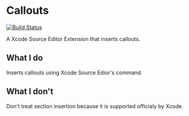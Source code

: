 # Callouts
[![Build Status](https://app.bitrise.io/app/2c146447402f15ea/status.svg?token=iku-OhtERdcu0nsMk5eP2w&branch=master)](https://app.bitrise.io/app/2c146447402f15ea)

A Xcode Source Editor Extension that inserts callouts.

## What I do
Inserts callouts using Xcode Source Edior's command.

## What I don't
Don't treat section insertion because it is supported officialy by Xcode.
